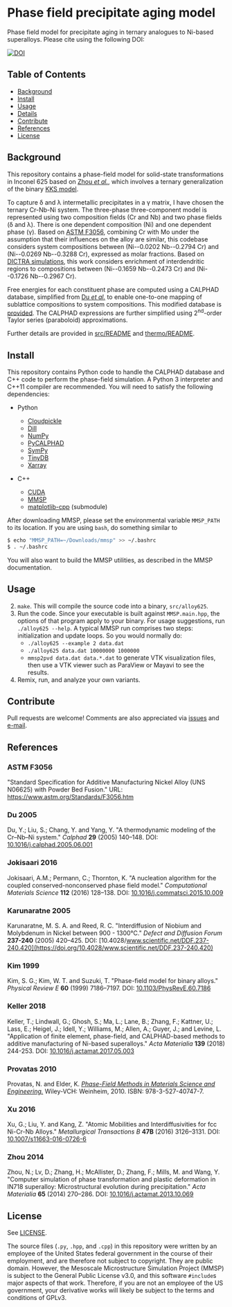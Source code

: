 # Phase field precipitate aging model

Phase field model for precipitate aging in ternary analogues to Ni-based
superalloys. Please cite using the following DOI:

[![DOI](https://zenodo.org/badge/80764108.svg)](https://zenodo.org/badge/latestdoi/80764108)

## Table of Contents

- [Background](#background)
- [Install](#install)
- [Usage](#usage)
- [Details](#details)
- [Contribute](#contribute)
- [References](#references)
- [License](#license)

## Background

This repository contains a phase-field model for solid-state
transformations in Inconel 625 based on [Zhou *et al.*](#zhou-2014), which
involves a ternary generalization of the binary [KKS model](#kim-1999).

To capture δ and λ intermetallic precipitates in a γ matrix, I have chosen the
ternary Cr-Nb-Ni system. The three-phase three-component model is represented
using two composition fields (Cr and Nb) and two phase fields (δ and λ). There
is one dependent composition (Ni) and one dependent phase (γ). Based on
[ASTM F3056](#astm-f3056), combining Cr with Mo under the assumption that their
influences on the alloy are similar, this codebase considers system compositions
between (Ni--0.0202 Nb--0.2794 Cr) and (Ni--0.0269 Nb--0.3288 Cr), expressed as
molar fractions. Based on [DICTRA simulations](#keller-2018), this work
considers enrichment of interdendritic regions to compositions between
(Ni--0.1659 Nb--0.2473 Cr) and (Ni--0.1726 Nb--0.2967 Cr).

Free energies for each constituent phase are computed using a CALPHAD database,
simplified from [Du *et al.*](#du-2005) to enable one-to-one mapping of
sublattice compositions to system compositions. This modified database is
[provided](Du_Cr-Nb-Ni_simple.tdb). The CALPHAD expressions are further
simplified using 2<sup>nd</sup>-order Taylor series (paraboloid) approximations.

Further details are provided in [src/README](src/README.md) and
[thermo/README](thermo/README.md).

## Install

This repository contains Python code to handle the CALPHAD database and C++ code
to perform the phase-field simulation. A Python 3 interpreter and C++11 compiler
are recommended. You will need to satisfy the following dependencies:

- Python
  - [Cloudpickle](https://github.com/cloudpipe/cloudpickle)
  - [Dill](https://github.com/uqfoundation/dill)
  - [NumPy](https://www.numpy.org/)
  - [PyCALPHAD](http://pycalphad.readthedocs.io/)
  - [SymPy](http://www.sympy.org/)
  - [TinyDB](https://tinydb.readthedocs.io/)
  - [Xarray](http://xarray.pydata.org/)

- C++
  - [CUDA](https://developer.nvidia.com/cuda-toolkit)
  - [MMSP](https://github.com/mesoscale/mmsp)
  - [matplotlib-cpp](https://github.com/tkphd/matplotlib-cpp/tree/develop) (submodule)

After downloading MMSP, please set the environmental variable `MMSP_PATH`
to its location. If you are using `bash`, do something similar to

```bash
$ echo "MMSP_PATH=~/Downloads/mmsp" >> ~/.bashrc
$ . ~/.bashrc
```

You will also want to build the MMSP utilities, as described in the MMSP
documentation.

## Usage

2. `make`. This will compile the source code into a binary, `src/alloy625`.
3. Run the code. Since your executable is built against `MMSP.main.hpp`,
   the options of that program apply to your binary. For usage suggestions,
   run `./alloy625 --help`. A typical MMSP run comprises two steps:
   initialization and update loops. So you would normally do:
   - `./alloy625 --example 2 data.dat`
   - `./alloy625 data.dat 10000000 1000000`
   - `mmsp2pvd data.dat data.*.dat` to generate VTK visualization
     files, then use a VTK viewer such as ParaView or Mayavi to see the
     results.
4. Remix, run, and analyze your own variants.

## Contribute

Pull requests are welcome! Comments are also appreciated via
[issues](https://github.com/usnistgov/phasefield-precipitate-aging/issues)
and [e-mail](mailto:trevor.keller@nist.gov).

## References

### ASTM F3056

  "Standard Specification for Additive Manufacturing Nickel Alloy (UNS N06625)
  with Powder Bed Fusion."
  URL: https://www.astm.org/Standards/F3056.htm

### Du 2005

  Du, Y.; Liu, S.; Chang, Y. and Yang, Y.
  "A thermodynamic modeling of the Cr–Nb–Ni system."
  *Calphad* **29** (2005) 140–148.
  DOI: [10.1016/j.calphad.2005.06.001](https://doi.org/10.1016/j.calphad.2005.06.001)

### Jokisaari 2016

  Jokisaari, A.M.; Permann, C.; Thornton, K.
  "A nucleation algorithm for the coupled conserved-nonconserved phase field model."
  *Computational Materials Science* **112** (2016) 128–138.
  DOI: [10.1016/j.commatsci.2015.10.009](https://doi.org/10.1016/j.commatsci.2015.10.009)

### Karunaratne 2005

  Karunaratne, M. S. A. and Reed, R. C.
  "Interdiffusion of Niobium and Molybdenum in Nickel between 900 - 1300&deg;C."
  *Defect and Diffusion Forum* **237-240** (2005) 420–425.
  DOI: [10.4028/www.scientific.net/DDF.237-240.420](https://doi.org/10.4028/www.scientific.net/DDF.237-240.420)

### Kim 1999

  Kim, S. G.; Kim, W. T. and Suzuki, T.
  "Phase-field model for binary alloys."
  *Physical Review E* **60** (1999) 7186–7197.
  DOI: [10.1103/PhysRevE.60.7186](https://doi.org/10.1103/PhysRevE.60.7186)

### Keller 2018

  Keller, T.; Lindwall, G.; Ghosh, S.; Ma, L.; Lane, B.; Zhang, F.; Kattner, U.; Lass, E.; Heigel, J.; Idell, Y.; Williams, M.; Allen, A.; Guyer, J.; and Levine, L.
  "Application of finite element, phase-field, and CALPHAD-based methods to additive manufacturing of Ni-based superalloys."
  *Acta Materialia* **139** (2018) 244-253.
  DOI: [10.1016/j.actamat.2017.05.003](https://doi.org/10.1016/j.actamat.2017.05.003)

### Provatas 2010

  Provatas, N. and Elder, K.
  [*Phase-Field Methods in Materials Science and Engineering.*](http://www.wiley.com/WileyCDA/WileyTitle/productCd-3527407472.html)
  Wiley-VCH: Weinheim, 2010. ISBN: 978-3-527-40747-7.

### Xu 2016

  Xu, G.; Liu, Y. and Kang, Z.
  "Atomic Mobilities and Interdiffusivities for fcc Ni-Cr-Nb Alloys."
  *Metallurgical Transactions B* **47B** (2016) 3126–3131.
  DOI: [10.1007/s11663-016-0726-6](https://doi.org/10.1007/s11663-016-0726-6)

### Zhou 2014

  Zhou, N.; Lv, D.; Zhang, H.; McAllister, D.; Zhang, F.; Mills, M. and
  Wang, Y. "Computer simulation of phase transformation and plastic
  deformation in IN718 superalloy: Microstructural evolution during
  precipitation." *Acta Materialia* **65** (2014) 270–286. DOI:
  [10.1016/j.actamat.2013.10.069](https://doi.org/10.1016/j.actamat.2013.10.069)

## License

See [LICENSE](LICENSE.md).

The source files (`.py`, `.hpp`, and `.cpp`) in this repository
were written by an employee of the United States federal government in the
course of their employment, and are therefore not subject to copyright.
They are public domain. However, the Mesoscale Microstructure Simulation
Project (MMSP) is subject to the General Public License v3.0, and this
software `#include`s major aspects of that work. Therefore, if you are
not an employee of the US government, your derivative works will likely be
subject to the terms and conditions of GPLv3.
